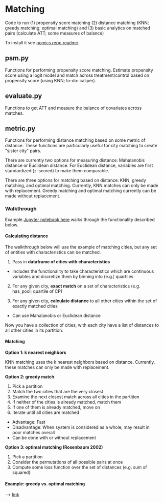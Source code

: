 # Matching

Code to run (1) propensity score matching (2) distance matching (KNN; greedy matching; optimal matching) and (3) basic analytics on matched pairs (calculate ATT; some measures of balance)

To install it see [nomics repo readme](https://code.uberinternal.com/diffusion/UBNOM/browse/master/README.md).

## psm.py

Functions for performing propensity score matching. Estimate propensity score using a logit model and match across treatment/control based on propensity score (using KNN; to-do: caliper).

## evaluate.py

Functions to get ATT and measure the balance of covariates across matches.

## metric.py

Functions for performing distance matching based on some metric of distance. These functions are particularly useful for city matching to create "sister city" pairs.

There are currently two options for measuring distance: Mahalanobis distance or Euclidean distance. For Euclidean distance, variables are first standardized (z-scored) to make them comparable.

There are three options for matching based on distance: KNN, greedy matching, and optimal matching. Currently, KNN matches can only be made with replacement. Greedy matching and optimal matching currently can be made without replacement.

### Walkthrough

Example [Jupyter notebook here](https://people.uberinternal.com/~basil.halperin/example.html) walks through the functionality described below.

#### Calculating distance

The walkthrough below will use the example of matching cities, but any set of entities with characteristics can be matched.

1. Pass in **dataframe of cities with characteristics**
  * Includes the functionality to take characteristics which are continuous variables and discretize them by binning into (e.g.) quartiles

2. For any given city, **exact match** on a set of characteristics (e.g. has_pool; quartile of CP)

3. For any given city, **calculate distance** to all other cities within the set of exactly matched cities
  * Can use Mahalanobis or Euclidean distance

Now you have a collection of cities, with each city have a list of distances to all other cities in its partition.


#### Matching


**Option 1: k nearest neighbors**

KNN matching uses the k nearest neighbors based on distance. Currently, these matches can only be made with replacement.

**Option 2: greedy match**

1. Pick a partition
2. Match the two cities that are the very closest
3. Examine the next closest match across all cities in the partition
  1. If neither of the cities is already matched, match them
  2. If one of them is already matched, move on
4. Iterate until all cities are matched

* Advantage: Fast
* Disadvantage: When system is considered as a whole, may result in poor matches overall
* Can be done with or without replacement

**Option 3: optimal matching (Rosenbaum 2002)**

1. Pick a partition
2. Consider the permutations of all possible pairs at once
3. Compute some loss function over the set of distances (e.g. sum of squared)


#### Example: greedy vs. optimal matching

--> [link](https://docs.google.com/spreadsheets/d/1h3qHVw3nDQuFnSlhNsVm8A2lA7G2uRyhRetU048jxTk/edit#gid=0)

